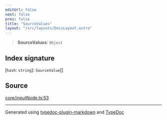 ```yaml
---
editUrl: false
next: false
prev: false
title: "SourceValues"
layout: "/src/layouts/DocsLayout.astro"
---
```


> **SourceValues**: `Object`

## Index signature

 \[`hash`: `string`\]: `SourceValue`[]

## Source

[core/inputNode.ts:53](https://github.com/edwinlzs/chainflow/blob/a565c76/src/core/inputNode.ts#L53)

***

Generated using [typedoc-plugin-markdown](https://www.npmjs.com/package/typedoc-plugin-markdown) and [TypeDoc](https://typedoc.org/)
